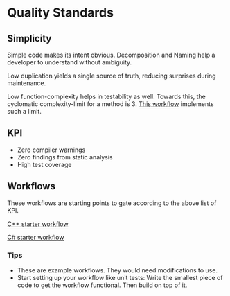 # Quality Standards

## Simplicity

Simple code makes its intent obvious.
Decomposition and Naming help a developer
to understand without ambiguity.

Low duplication yields a single source of truth, reducing surprises
during maintenance.

Low function-complexity helps in testability as well.
Towards this, the cyclomatic complexity-limit for a method is 3.
[This workflow](https://github.com/Engin-Boot/get-started/tree/master/workflow-files/complexity)
implements such a limit.

## KPI

- Zero compiler warnings
- Zero findings from static analysis
- High test coverage

## Workflows

These workflows are starting points to gate according to
the above list of KPI.

[C++ starter workflow](https://github.com/Engin-Boot/get-started/tree/master/workflow-files/cpp)

[C# starter workflow](https://github.com/Engin-Boot/get-started/tree/master/workflow-files/cs)

### Tips

- These are example workflows. They would need modifications to use.
- Start setting up your workflow like unit tests:
Write the smallest piece of code to get the workflow functional.
Then build on top of it.
